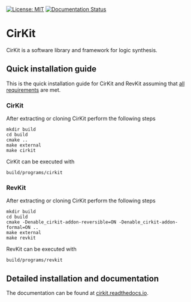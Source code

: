 [![License: MIT](https://img.shields.io/badge/License-MIT-yellow.svg)](https://opensource.org/licenses/MIT)
[![Documentation Status](https://readthedocs.org/projects/cirkit/badge/?version=latest)](http://cirkit.readthedocs.io/en/latest/?badge=latest)

# CirKit

CirKit is a software library and framework for logic synthesis.

## Quick installation guide

This is the quick installation guide for CirKit and RevKit assuming that [all requirements](https://cirkit.readthedocs.io/en/latest/installation.html#requirements-and-dependencies) are met.

### CirKit

After extracting or cloning CirKit perform the following steps

    mkdir build
    cd build
    cmake ..
    make external
    make cirkit

CirKit can be executed with

    build/programs/cirkit

### RevKit

After extracting or cloning CirKit perform the following steps

    mkdir build
    cd build
    cmake -Denable_cirkit-addon-reversible=ON -Denable_cirkit-addon-formal=ON ..
    make external
    make revkit

RevKit can be executed with

    build/programs/revkit

## Detailed installation and documentation

The documentation can be found at [cirkit.readthedocs.io](https://cirkit.readthedocs.io/en/latest).
